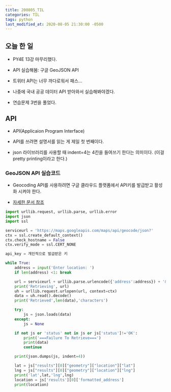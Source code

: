 ```yaml
---
title: 200805_TIL
categories: TIL
tags: python
last_modified_at: 2020-08-05 21:30:00 -0500
---
```

## 오늘 한 일

* PY4E 13강 마무리했다.

* API 실습해봄: 구글 GeoJSON API

* 트위터 API는 너무 까다로워서 패스...

* 나중에 국내 공공 데이터 API 받아와서 실습해봐야겠다.

* 연습문제 3번을 풀었다.

## API

* API(Applicaion Program Interface)

* API를 쓰려면 설명서를 읽는 게 제일 첫 번째이다.

* json 라이브러리를 사용할 때 indent=4는 4칸을 들여쓰기 한다는 의미이다. (이걸 pretty printing이라고 한다.)

### GeoJSON API 실습코드

* Geocoding API를 사용하려면 구글 클라우드 플랫폼에서 API키를 발급받고 활성화 시켜야 한다.

* [자세한 문서 참조](https://developers.google.com/maps/documentation/geocoding/get-api-key)

```python
import urllib.request, urllib.parse, urllib.error
import json
import ssl

serviceurl = 'https://maps.googleapis.com/maps/api/geocode/json?'
ctx = ssl.create_default_context()
ctx.check_hostname = False
ctx.verify_mode = ssl.CERT_NONE

api_key = 개인적으로 발급받은 키

while True:
    address = input('Enter location: ')
    if len(address) <1: break

    url = serviceurl + urllib.parse.urlencode({'address':address}) + '&key=' + api_key
    print('Retrieving', url)
    uh = urllib.request.urlopen(url, context=ctx)
    data = uh.read().decode()
    print('Retrieved',len(data),'characters')

    try:
        js = json.loads(data)
    except:
        js = None

    if not js or 'status' not in js or js['status']!='OK':
        print('===Failure To Retrieve===')
        print(data)
        continue

    print(json.dumps(js, indent=4))

    lat = js["results"][0]["geometry"]["location"]["lat"]
    lng = js["results"][0]["geometry"]["location"]["lng"]
    print('lat',lat,'lng',lng)
    location = js['results'][0]['formatted_address']
    print(location)
```



